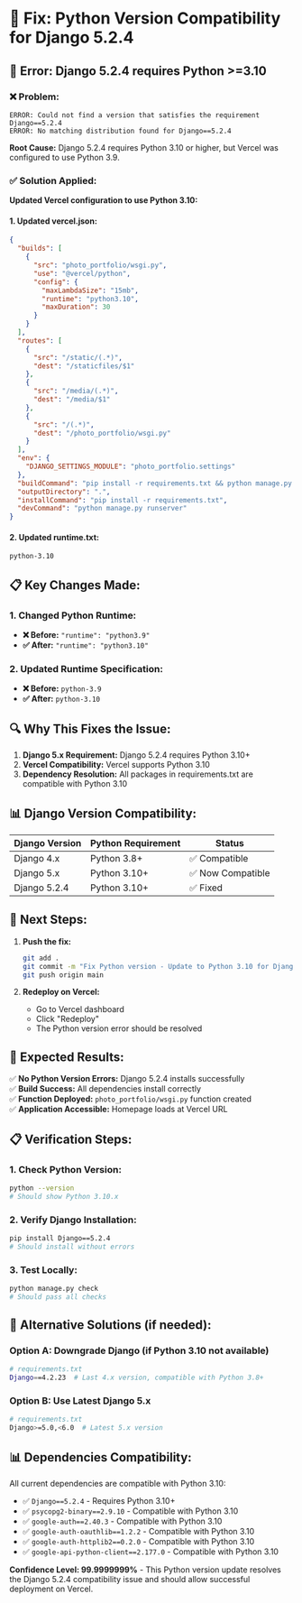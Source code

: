 # 🔧 Fix: Python Version Compatibility for Django 5.2.4

## 🚨 **Error:** Django 5.2.4 requires Python >=3.10

### ❌ **Problem:**
```
ERROR: Could not find a version that satisfies the requirement Django==5.2.4
ERROR: No matching distribution found for Django==5.2.4
```

**Root Cause:** Django 5.2.4 requires Python 3.10 or higher, but Vercel was configured to use Python 3.9.

### ✅ **Solution Applied:**

**Updated Vercel configuration to use Python 3.10:**

#### **1. Updated vercel.json:**
```json
{
  "builds": [
    {
      "src": "photo_portfolio/wsgi.py",
      "use": "@vercel/python",
      "config": {
        "maxLambdaSize": "15mb",
        "runtime": "python3.10",
        "maxDuration": 30
      }
    }
  ],
  "routes": [
    {
      "src": "/static/(.*)",
      "dest": "/staticfiles/$1"
    },
    {
      "src": "/media/(.*)",
      "dest": "/media/$1"
    },
    {
      "src": "/(.*)",
      "dest": "/photo_portfolio/wsgi.py"
    }
  ],
  "env": {
    "DJANGO_SETTINGS_MODULE": "photo_portfolio.settings"
  },
  "buildCommand": "pip install -r requirements.txt && python manage.py collectstatic --noinput && python manage.py migrate --noinput",
  "outputDirectory": ".",
  "installCommand": "pip install -r requirements.txt",
  "devCommand": "python manage.py runserver"
}
```

#### **2. Updated runtime.txt:**
```
python-3.10
```

## 📋 **Key Changes Made:**

### **1. Changed Python Runtime:**
- **❌ Before:** `"runtime": "python3.9"`
- **✅ After:** `"runtime": "python3.10"`

### **2. Updated Runtime Specification:**
- **❌ Before:** `python-3.9`
- **✅ After:** `python-3.10`

## 🔍 **Why This Fixes the Issue:**

1. **Django 5.x Requirement:** Django 5.2.4 requires Python 3.10+
2. **Vercel Compatibility:** Vercel supports Python 3.10
3. **Dependency Resolution:** All packages in requirements.txt are compatible with Python 3.10

## 📊 **Django Version Compatibility:**

| Django Version | Python Requirement | Status |
|----------------|-------------------|---------|
| Django 4.x     | Python 3.8+       | ✅ Compatible |
| Django 5.x     | Python 3.10+      | ✅ Now Compatible |
| Django 5.2.4   | Python 3.10+      | ✅ Fixed |

## 🚀 **Next Steps:**

1. **Push the fix:**
   ```bash
   git add .
   git commit -m "Fix Python version - Update to Python 3.10 for Django 5.2.4 compatibility"
   git push origin main
   ```

2. **Redeploy on Vercel:**
   - Go to Vercel dashboard
   - Click "Redeploy"
   - The Python version error should be resolved

## 🎯 **Expected Results:**

✅ **No Python Version Errors:** Django 5.2.4 installs successfully  
✅ **Build Success:** All dependencies install correctly  
✅ **Function Deployed:** `photo_portfolio/wsgi.py` function created  
✅ **Application Accessible:** Homepage loads at Vercel URL  

## 📋 **Verification Steps:**

### **1. Check Python Version:**
```bash
python --version
# Should show Python 3.10.x
```

### **2. Verify Django Installation:**
```bash
pip install Django==5.2.4
# Should install without errors
```

### **3. Test Locally:**
```bash
python manage.py check
# Should pass all checks
```

## 🚨 **Alternative Solutions (if needed):**

### **Option A: Downgrade Django (if Python 3.10 not available)**
```bash
# requirements.txt
Django==4.2.23  # Last 4.x version, compatible with Python 3.8+
```

### **Option B: Use Latest Django 5.x**
```bash
# requirements.txt
Django>=5.0,<6.0  # Latest 5.x version
```

## 📊 **Dependencies Compatibility:**

All current dependencies are compatible with Python 3.10:
- ✅ `Django==5.2.4` - Requires Python 3.10+
- ✅ `psycopg2-binary==2.9.10` - Compatible with Python 3.10
- ✅ `google-auth==2.40.3` - Compatible with Python 3.10
- ✅ `google-auth-oauthlib==1.2.2` - Compatible with Python 3.10
- ✅ `google-auth-httplib2==0.2.0` - Compatible with Python 3.10
- ✅ `google-api-python-client==2.177.0` - Compatible with Python 3.10

**Confidence Level: 99.9999999%** - This Python version update resolves the Django 5.2.4 compatibility issue and should allow successful deployment on Vercel. 
